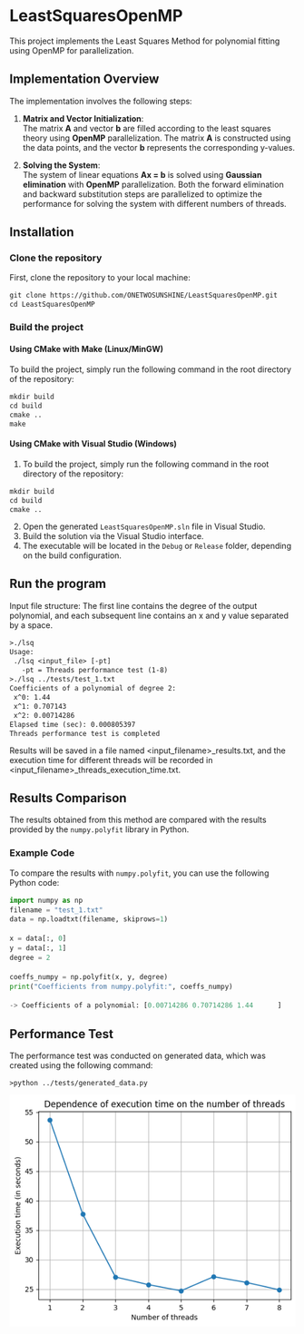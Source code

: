 # LeastSquaresOpenMP

This project implements the Least Squares Method for polynomial fitting using OpenMP for parallelization.

## Implementation Overview

The implementation involves the following steps:

1. **Matrix and Vector Initialization**:  
   The matrix **A** and vector **b** are filled according to the least squares theory using **OpenMP** parallelization. The matrix **A** is constructed using the data points, and the vector **b** represents the corresponding y-values.

2. **Solving the System**:  
   The system of linear equations **Ax = b** is solved using **Gaussian elimination** with **OpenMP** parallelization. Both the forward elimination and backward substitution steps are parallelized to optimize the performance for solving the system with different numbers of threads.

## Installation
### Clone the repository

First, clone the repository to your local machine:

```
git clone https://github.com/ONETWOSUNSHINE/LeastSquaresOpenMP.git
cd LeastSquaresOpenMP
```
### Build the project

#### Using CMake with Make (Linux/MinGW)
To build the project, simply run the following command in the root directory of the repository:

```
mkdir build
cd build
cmake ..
make
```
#### Using CMake with Visual Studio (Windows)

1. To build the project, simply run the following command in the root directory of the repository:

```
mkdir build
cd build
cmake ..
```
2. Open the generated `LeastSquaresOpenMP.sln` file in Visual Studio.
3. Build the solution via the Visual Studio interface.
4. The executable will be located in the `Debug` or `Release` folder, depending on the build configuration.

## Run the program

Input file structure: The first line contains the degree of the output polynomial, and each subsequent line contains an x and y value separated by a space.

```
>./lsq
Usage:
 ./lsq <input_file> [-pt]
   -pt = Threads performance test (1-8)
>./lsq ../tests/test_1.txt
Coefficients of a polynomial of degree 2:
 x^0: 1.44
 x^1: 0.707143
 x^2: 0.00714286
Elapsed time (sec): 0.000805397
Threads performance test is completed
```
Results will be saved in a file named <input_filename>_results.txt, and the execution time for different threads will be recorded in <input_filename>_threads_execution_time.txt.

## Results Comparison

The results obtained from this method are compared with the results provided by the `numpy.polyfit` library in Python.

### Example Code

To compare the results with `numpy.polyfit`, you can use the following Python code:

```python
import numpy as np
filename = "test_1.txt"
data = np.loadtxt(filename, skiprows=1)

x = data[:, 0]
y = data[:, 1]
degree = 2

coeffs_numpy = np.polyfit(x, y, degree)
print("Coefficients from numpy.polyfit:", coeffs_numpy)

-> Coefficients of a polynomial: [0.00714286 0.70714286 1.44      ]
```
## Performance Test

The performance test was conducted on generated data, which was created using the following command:

```
>python ../tests/generated_data.py
```
![Performance Graph](images/generated_data_threads_execution_time.png)

